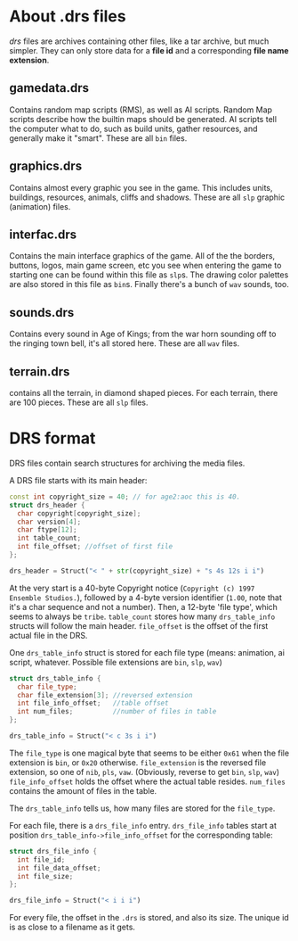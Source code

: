 About .drs files
===============

*drs* files are archives containing other files, like a tar archive, but much simpler.
They can only store data for a **file id** and a corresponding **file name extension**.

gamedata.drs
------------

Contains random map scripts (RMS), as well as AI scripts.
Random Map scripts describe how the builtin maps should be generated.
AI scripts tell the computer what to do, such as build units, gather resources, and generally make it "smart".
These are all `bin` files.


graphics.drs
------------

Contains almost every graphic you see in the game. This includes units, buildings, resources, animals, cliffs and shadows.
These are all `slp` graphic (animation) files.


interfac.drs
------------

Contains the main interface graphics of the game.
All of the the borders, buttons, logos, main game screen, etc you see when entering the game to starting one can be found within this file as `slp`s.
The drawing color palettes are also stored in this file as `bin`s.
Finally there's a bunch of `wav` sounds, too.


sounds.drs
----------

Contains every sound in Age of Kings; from the war horn sounding off to the ringing town bell, it's all stored here.
These are all `wav` files.


terrain.drs
-----------

contains all the terrain, in diamond shaped pieces. For each terrain, there are 100 pieces.
These are all `slp` files.



DRS format
==========

DRS files contain search structures for archiving the media files.

A DRS file starts with its main header:

```cpp
const int copyright_size = 40; // for age2:aoc this is 40.
struct drs_header {
  char copyright[copyright_size];
  char version[4];
  char ftype[12];
  int table_count;
  int file_offset; //offset of first file
};
```
```python
drs_header = Struct("< " + str(copyright_size) + "s 4s 12s i i")
```

At the very start is a 40-byte Copyright notice (`Copyright (c) 1997 Ensemble Studios.`), followed by a 4-byte version identifier (`1.00`, note that it's a char sequence and not a number). Then, a 12-byte 'file type', which seems to always be `tribe`.
`table_count` stores how many `drs_table_info` structs will follow the main header.
`file_offset` is the offset of the first actual file in the DRS.

One `drs_table_info` struct is stored for each file type (means: animation, ai script, whatever. Possible file extensions are `bin`, `slp`, `wav`)

```cpp
struct drs_table_info {
  char file_type;
  char file_extension[3]; //reversed extension
  int file_info_offset;   //table offset
  int num_files;          //number of files in table
};
```
```python
drs_table_info = Struct("< c 3s i i")
```

The `file_type` is one magical byte that seems to be either `0x61` when the file extension is `bin`, or `0x20` otherwise.
`file_extension` is the reversed file extension, so one of `nib`, `pls`, `vaw`. (Obviously, reverse to get `bin`, `slp`, `wav`)
`file_info_offset` holds the offset where the actual table resides.
`num_files` contains the amount of files in the table.

The `drs_table_info` tells us, how many files are stored for the `file_type`.

For each file, there is a `drs_file_info` entry.
`drs_file_info` tables start at position `drs_table_info->file_info_offset` for the corresponding table:

```cpp
struct drs_file_info {
  int file_id;
  int file_data_offset;
  int file_size;
};
```
```python
drs_file_info = Struct("< i i i")
```


For every file, the offset in the `.drs` is stored, and also its size.
The unique id is as close to a filename as it gets.
